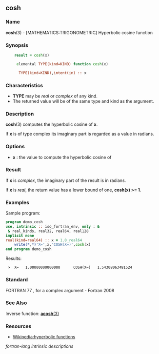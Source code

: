 ## cosh

### **Name**

**cosh**(3) - \[MATHEMATICS:TRIGONOMETRIC\] Hyperbolic cosine function

### **Synopsis**

```fortran
    result = cosh(x)
```

```fortran
     elemental TYPE(kind=KIND) function cosh(x)

      TYPE(kind=KIND),intent(in) :: x
```

### **Characteristics**

- **TYPE** may be _real_ or _complex_ of any kind.
- The returned value will be of the same type and kind as the argument.

### **Description**

**cosh**(3) computes the hyperbolic cosine of **x**.

If **x** is of type complex its imaginary part is regarded as a value
in radians.

### **Options**

- **x**
  : the value to compute the hyperbolic cosine of

### **Result**

If **x** is _complex_, the imaginary part of the result is in radians.

If **x** is _real_, the return value has a lower bound of one,
**cosh(x) \>= 1**.

### **Examples**

Sample program:

```fortran
program demo_cosh
use, intrinsic :: iso_fortran_env, only : &
 & real_kinds, real32, real64, real128
implicit none
real(kind=real64) :: x = 1.0_real64
    write(*,*)'X=',x,'COSH(X=)',cosh(x)
end program demo_cosh
```

Results:

```text
 >  X=   1.00000000000000      COSH(X=)   1.54308063481524
```

### **Standard**

FORTRAN 77 , for a complex argument - Fortran 2008

### **See Also**

Inverse function: [**acosh**(3)](#acosh)

### **Resources**

- [Wikipedia:hyperbolic functions](https://en.wikipedia.org/wiki/Hyperbolic_functions)

_fortran-lang intrinsic descriptions_
